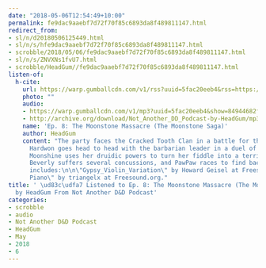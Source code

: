 ```yaml
---
date: "2018-05-06T12:54:49+10:00"
permalink: fe9dac9aaebf7d72f70f85c6893da8f489811147.html
redirect_from:
- sl/n/d20180506125449.html
- sl/n/s/hfe9dac9aaebf7d72f70f85c6893da8f489811147.html
- scrobble/2018/05/06/fe9dac9aaebf7d72f70f85c6893da8f489811147.html
- sl/n/s/ZNVXNs1fvU7.html
- scrobble/HeadGum//fe9dac9aaebf7d72f70f85c6893da8f489811147.html
listen-of:
  h-cite:
    url: https://warp.gumballcdn.com/v1/rss?uuid=5fac20eeb4&rss=https://rss.art19.com/not-another-d-and-d-podcast
    photo: ""
    audio:
    - https://warp.gumballcdn.com/v1/mp3?uuid=5fac20eeb4&show=84944682f0&mp3=http://rss.art19.com/episodes/8f2a3b58-1ddc-4362-a50f-937199700c2a.mp3
    - http://archive.org/download/Not_Another_DD_Podcast-by-HeadGum/mp3
    name: 'Ep. 8: The Moonstone Massacre (The Moonstone Saga)'
    author: HeadGum
    content: "The party faces the Cracked Tooth Clan in a battle for the fate of Moonstone!
      Hardwon goes head to head with the barbarian leader in a duel of catchphrases,
      Moonshine uses her druidic powers to turn her fiddle into a terrifying weapon,
      Beverly suffers several concussions, and PawPaw races to find back up. \n\n\n\n\nMusic
      includes:\n\n\"Gypsy_Violin_Variation\" by Howard Geisel at Freesound.org.\n\n\"Emotional
      Piano\" by triangelx at Freesound.org."
title: ' \ud83c\udfa7 Listened to Ep. 8: The Moonstone Massacre (The Moonstone Saga)
  by HeadGum From Not Another D&D Podcast'
categories:
- scrobble
- audio
- Not Another D&D Podcast
- HeadGum
- May
- 2018
- 6
---
```

